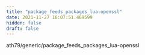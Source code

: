 ```yaml
---
title: "package_feeds_packages_lua-openssl"
date: 2021-11-27 16:07:51.469599
hidden: false
draft: false
---
```


ath79/generic/package_feeds_packages_lua-openssl

